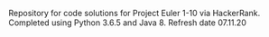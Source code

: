 Repository for code solutions for Project Euler 1-10 via HackerRank. 
Completed using Python 3.6.5 and Java 8.
Refresh date 07.11.20 

